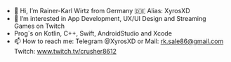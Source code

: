 - 👋 Hi, I’m Rainer-Karl Wirtz from Germany 🇩🇪 Alias: XyrosXD
- 👀 I’m interested in App Development, UX/UI Design and Streaming Games on Twitch
- Prog`s on Kotlin, C++, Swift, AndroidStudio and Xcode
- 📫 How to reach me: Telegram @XyrosXD or Mail: rk.sale86@gmail.com Twitch: www.twitch.tv/crusher8612

<!---
XyrosXD/XyrosXD is a ✨ special ✨ repository because its `README.md` (this file) appears on your GitHub profile.
You can click the Preview link to take a look at your changes.
--->
